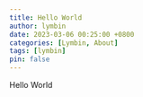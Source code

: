 ```yaml
---
title: Hello World
author: lymbin
date: 2023-03-06 00:25:00 +0800
categories: [Lymbin, About]
tags: [lymbin]
pin: false
---
```


Hello World
